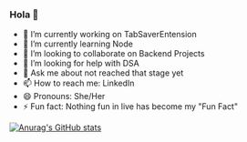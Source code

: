 ### Hola 👋


- 🔭 I’m currently working on TabSaverEntension
- 🌱 I’m currently learning Node
- 👯 I’m looking to collaborate on Backend Projects 
- 🤔 I’m looking for help with DSA
- 💬 Ask me about not reached that stage yet
- 📫 How to reach me: LinkedIn
- 😄 Pronouns: She/Her
- ⚡ Fun fact: Nothing fun in live has become my "Fun Fact"


[![Anurag's GitHub stats](https://github-readme-stats.vercel.app/api?username=ananyaa01&show_icons=true&theme=tokyonight)
](https://github.com/anuraghazra/github-readme-stats)


